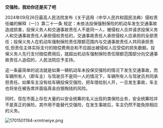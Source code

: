 **交强险，我劝你还是买了吧**

2024年09月26日最高人民法院发布《关于适用〈中华人民共和国民法典〉侵权责任编的解释（一）》第二十一条 规定：未依法投保强制保险的机动车发生交通事故造成损害，投保义务人和交通事故责任人不是同一人，被侵权人合并请求投保义务人和交通事故责任人承担侵权责任的，交通事故责任人承担侵权人应承担的全部责任；投保义务人在机动车强制保险责任限额范围内与交通事故责任人共同承担责任,但责任主体实际支付的赔偿费用总和不应超出被侵权人应受偿的损失数额。投保义务人先行支付赔偿费用后，就超出机动车强制保险责任限额范围部分向交通事故责任人追偿的，人民法院应予支持。

这一条最简单的说法就是如果一辆机动车未投保交强险的情况下发生交通事故，而车辆所有人（即车主）与驾驶员不是同一人的情况下，车辆所有人与驾驶员共同承担责任。如果车主没有给车辆投保交强险，把车借给别人开，一旦发生事故，车主也将坐在被告席并面临真金白银掏钱的风险。

同时，现在市面上存在大量的以安全统筹的名义出现的类保险业务，安全统筹险并不是真正的保险，其作用不能替代交强险，在发生事故后，车主仍然不能免除相应的义务。

![1701501194-xrmtneiye.png](https://i.p-i.vip/23/20240707-668a3d12064c0.png)
